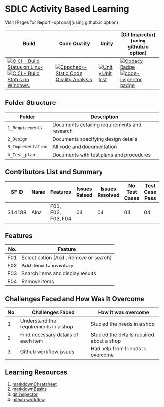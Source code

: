 # SDLC Activity Based Learning

Visit [Pages for Report -optional](using github.io option)

Build | Code Quality | Unity | [Git Inspector](using github.io option)
------|----------|-------|--------------
[![C CI - Build Status on Linux](https://github.com/The-lana/314189_miniproject/actions/workflows/c-build.yml/badge.svg)](https://github.com/The-lana/314189_miniproject/actions/workflows/c-build.yml)  [![C CI - Build Status on Windows.](https://github.com/The-lana/314189_miniproject/actions/workflows/c-buildWin.yml/badge.svg)](https://github.com/The-lana/314189_miniproject/actions/workflows/c-buildWin.yml)      |        [![Cppcheck-Static Code Quality Analysis](https://github.com/The-lana/314189_miniproject/actions/workflows/Cppcheck.yml/badge.svg)](https://github.com/The-lana/314189_miniproject/actions/workflows/Cppcheck.yml)    |     [![Unity Unit test](https://github.com/The-lana/314189_miniproject/actions/workflows/unity.yml/badge.svg)](https://github.com/The-lana/314189_miniproject/actions/workflows/unity.yml)    |   [![Codacy Badge](https://app.codacy.com/project/badge/Grade/4063780867124535b965e7d3f93bcd66)](https://www.codacy.com/gh/The-lana/314189_miniproject/dashboard?utm_source=github.com&amp;utm_medium=referral&amp;utm_content=The-lana/314189_miniproject&amp;utm_campaign=Badge_Grade)    [![code-inspector badge](https://www.code-inspector.com/project/24736/score/svg)](https://frontend.code-inspector.com/project/24736/preferences)    |     |                 [![code-inspector badge](https://www.code-inspector.com/project/24736/status/svg)](https://frontend.code-inspector.com/project/24736/preferences)

## Folder Structure
Folder             | Description
-------------------| -----------------------------------------
`1_Requirements`   | Documents detailing requirements and research
`2_Design`         | Documents specifying design details
`3_Implementation` | All code and documentation
`4_Test_plan`      | Documents with test plans and procedures

## Contributors List and Summary

SF ID |  Name   |    Features    | Issues Raised |Issues Resolved|No Test Cases|Test Case Pass
-------|---------|----------------|----------------|---------------|-------------|--------------
314189 | Alna    | F01, F02, F03, F04  |   04      | 04            |  04         | 04   


## Features

No. | Feature
----| ----
F01 | Select option (Add , Remove or search)
F02 | Add items to inventory
F03 | Search items and display results
F04 | Remove items

## Challenges Faced and How Was It Overcome

No. | Challenges Faced                      | How it was overcome
----|---------------------------------------| --------------
1  | Understand the requirements in a shop   | Studied the needs in a shop
2 | Find necessary details of each item      | Studied the details required about a shop
3 | Github workflow issues                   | Had help from friends to overcome 

## Learning Resources
1. [markdownCheatsheet](https://github.com/adam-p/markdown-here/wiki/Markdown-Cheatsheet)
2. [markdownBasics](https://guides.github.com/features/mastering-markdown/)
3. [git inspector](https://github.com/ejwa/gitinspector.git)
4. [github workflow](https://docs.github.com/en/actions/learn-github-action)

